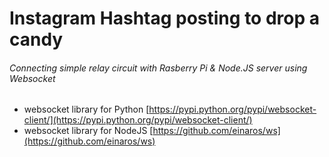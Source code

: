 Instagram Hashtag posting to drop a candy
=============

###### Connecting simple relay circuit with Rasberry Pi & Node.JS server using Websocket 

* websocket library for Python [https://pypi.python.org/pypi/websocket-client/](https://pypi.python.org/pypi/websocket-client/)
* websocket library for NodeJS [https://github.com/einaros/ws](https://github.com/einaros/ws)